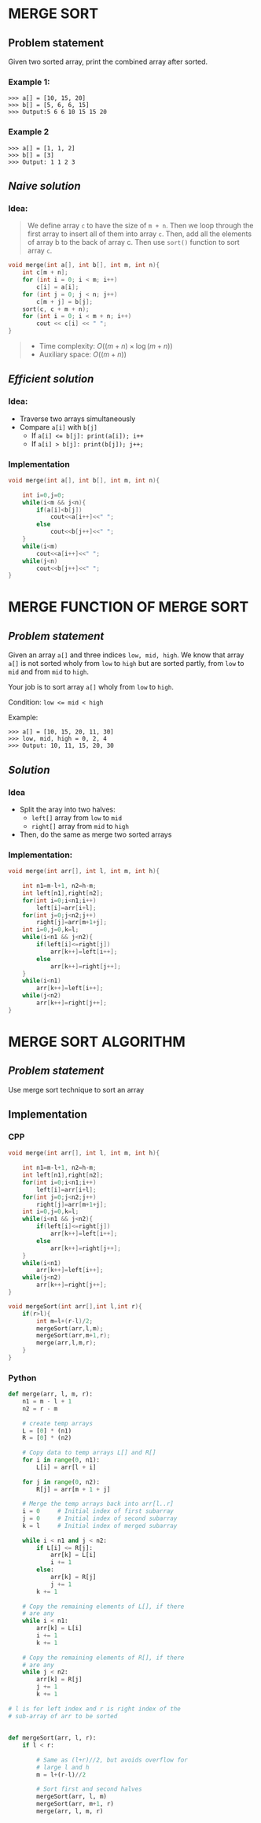 # **MERGE SORT**

## Problem statement

Given two sorted array, print the combined array after sorted.

### **Example 1:**
```
>>> a[] = [10, 15, 20]
>>> b[] = [5, 6, 6, 15]
>>> Output:5 6 6 10 15 15 20
```

### **Example 2**
```
>>> a[] = [1, 1, 2]
>>> b[] = [3]
>>> Output: 1 1 2 3
```

## ***Naive solution***

### **Idea:**

> We define array `c` to have the size of `m + n`. Then we loop through the first array to insert all of them into array `c`. Then, add all the elements of array b to the back of array c. Then use `sort()` function to sort array `c`.

```cpp
void merge(int a[], int b[], int m, int n){
    int c[m + n];
    for (int i = 0; i < m; i++)
        c[i] = a[i];
    for (int j = 0; j < n; j++)
        c[m + j] = b[j];
    sort(c, c + m + n);
    for (int i = 0; i < m + n; i++) 
        cout << c[i] << " ";
}
```
> * Time complexity: $O((m + n)\times{\log{(m + n)}})$
> * Auxiliary space: $O((m + n))$

## ***Efficient solution***

### **Idea:**
- Traverse two arrays simultaneously
- Compare `a[i]` with `b[j]`
    * If `a[i] <= b[j]: print(a[i]); i++`
    * If `a[i] > b[j]: print(b[j]); j++;`

### **Implementation**
```cpp
void merge(int a[], int b[], int m, int n){
    
    int i=0,j=0;
    while(i<m && j<n){
        if(a[i]<b[j])
            cout<<a[i++]<<" ";
        else
            cout<<b[j++]<<" ";
    }
    while(i<m)
        cout<<a[i++]<<" ";
    while(j<n)
        cout<<b[j++]<<" ";    
}
```

# **MERGE FUNCTION OF MERGE SORT**

## ***Problem statement***

Given an array `a[]` and three indices `low, mid, high`. We know that array `a[]` is not sorted wholy from `low` to `high` but are sorted partly, from `low` to `mid` and from `mid` to `high`. 

Your job is to sort array `a[]` wholy from `low` to `high`.

Condition: `low <= mid < high`

Example:
```
>>> a[] = [10, 15, 20, 11, 30]
>>> low, mid, high = 0, 2, 4
>>> Output: 10, 11, 15, 20, 30
```

## ***Solution***

### **Idea**

- Split the aray into two halves:
    - `left[]` array from `low` to `mid`
    - `right[]` array from `mid` to `high`
- Then, do the same as merge two sorted arrays

### **Implementation:**

```cpp
void merge(int arr[], int l, int m, int h){
    
    int n1=m-l+1, n2=h-m;
    int left[n1],right[n2];
    for(int i=0;i<n1;i++)
        left[i]=arr[i+l];
    for(int j=0;j<n2;j++)
        right[j]=arr[m+1+j];    
    int i=0,j=0,k=l;
    while(i<n1 && j<n2){
        if(left[i]<=right[j])
            arr[k++]=left[i++];
        else
            arr[k++]=right[j++];
    }
    while(i<n1)
        arr[k++]=left[i++];
    while(j<n2)
        arr[k++]=right[j++];    
}
```

# **MERGE SORT ALGORITHM**

## ***Problem statement***

Use merge sort technique to sort an array

## **Implementation**

### CPP
```cpp
void merge(int arr[], int l, int m, int h){
    
    int n1=m-l+1, n2=h-m;
    int left[n1],right[n2];
    for(int i=0;i<n1;i++)
        left[i]=arr[i+l];
    for(int j=0;j<n2;j++)
        right[j]=arr[m+1+j];    
    int i=0,j=0,k=l;
    while(i<n1 && j<n2){
        if(left[i]<=right[j])
            arr[k++]=left[i++];
        else
            arr[k++]=right[j++];
    }
    while(i<n1)
        arr[k++]=left[i++];
    while(j<n2)
        arr[k++]=right[j++];    
}

void mergeSort(int arr[],int l,int r){
    if(r>l){
        int m=l+(r-l)/2;
        mergeSort(arr,l,m);
        mergeSort(arr,m+1,r);
        merge(arr,l,m,r);
    }
}
```

### Python
```py
def merge(arr, l, m, r):
    n1 = m - l + 1
    n2 = r - m
 
    # create temp arrays
    L = [0] * (n1)
    R = [0] * (n2)
 
    # Copy data to temp arrays L[] and R[]
    for i in range(0, n1):
        L[i] = arr[l + i]
 
    for j in range(0, n2):
        R[j] = arr[m + 1 + j]
 
    # Merge the temp arrays back into arr[l..r]
    i = 0     # Initial index of first subarray
    j = 0     # Initial index of second subarray
    k = l     # Initial index of merged subarray
 
    while i < n1 and j < n2:
        if L[i] <= R[j]:
            arr[k] = L[i]
            i += 1
        else:
            arr[k] = R[j]
            j += 1
        k += 1
 
    # Copy the remaining elements of L[], if there
    # are any
    while i < n1:
        arr[k] = L[i]
        i += 1
        k += 1
 
    # Copy the remaining elements of R[], if there
    # are any
    while j < n2:
        arr[k] = R[j]
        j += 1
        k += 1
 
# l is for left index and r is right index of the
# sub-array of arr to be sorted
 
 
def mergeSort(arr, l, r):
    if l < r:
 
        # Same as (l+r)//2, but avoids overflow for
        # large l and h
        m = l+(r-l)//2
 
        # Sort first and second halves
        mergeSort(arr, l, m)
        mergeSort(arr, m+1, r)
        merge(arr, l, m, r)
```